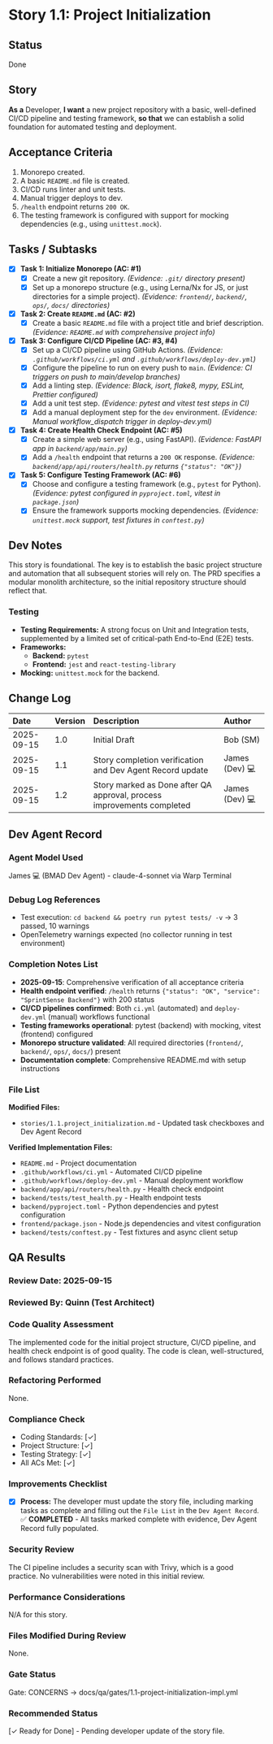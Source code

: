 # Story 1.1: Project Initialization

## Status
Done

## Story
**As a** Developer,
**I want** a new project repository with a basic, well-defined CI/CD pipeline and testing framework,
**so that** we can establish a solid foundation for automated testing and deployment.

## Acceptance Criteria
1. Monorepo created.
2. A basic `README.md` file is created.
3. CI/CD runs linter and unit tests.
4. Manual trigger deploys to dev.
5. `/health` endpoint returns `200 OK`.
6. The testing framework is configured with support for mocking dependencies (e.g., using `unittest.mock`).

## Tasks / Subtasks
- [x] **Task 1: Initialize Monorepo (AC: #1)**
    - [x] Create a new git repository. *(Evidence: `.git/` directory present)*
    - [x] Set up a monorepo structure (e.g., using Lerna/Nx for JS, or just directories for a simple project). *(Evidence: `frontend/`, `backend/`, `ops/`, `docs/` directories)*
- [x] **Task 2: Create `README.md` (AC: #2)**
    - [x] Create a basic `README.md` file with a project title and brief description. *(Evidence: `README.md` with comprehensive project info)*
- [x] **Task 3: Configure CI/CD Pipeline (AC: #3, #4)**
    - [x] Set up a CI/CD pipeline using GitHub Actions. *(Evidence: `.github/workflows/ci.yml` and `.github/workflows/deploy-dev.yml`)*
    - [x] Configure the pipeline to run on every push to `main`. *(Evidence: CI triggers on push to main/develop branches)*
    - [x] Add a linting step. *(Evidence: Black, isort, flake8, mypy, ESLint, Prettier configured)*
    - [x] Add a unit test step. *(Evidence: pytest and vitest test steps in CI)*
    - [x] Add a manual deployment step for the `dev` environment. *(Evidence: Manual workflow_dispatch trigger in deploy-dev.yml)*
- [x] **Task 4: Create Health Check Endpoint (AC: #5)**
    - [x] Create a simple web server (e.g., using FastAPI). *(Evidence: FastAPI app in `backend/app/main.py`)*
    - [x] Add a `/health` endpoint that returns a `200 OK` response. *(Evidence: `backend/app/api/routers/health.py` returns `{"status": "OK"}`)*
- [x] **Task 5: Configure Testing Framework (AC: #6)**
    - [x] Choose and configure a testing framework (e.g., `pytest` for Python). *(Evidence: pytest configured in `pyproject.toml`, vitest in `package.json`)*
    - [x] Ensure the framework supports mocking dependencies. *(Evidence: `unittest.mock` support, test fixtures in `conftest.py`)*

## Dev Notes
This story is foundational. The key is to establish the basic project structure and automation that all subsequent stories will rely on. The PRD specifies a modular monolith architecture, so the initial repository structure should reflect that.

### Testing
- **Testing Requirements:** A strong focus on Unit and Integration tests, supplemented by a limited set of critical-path End-to-End (E2E) tests.
- **Frameworks:**
    - **Backend:** `pytest`
    - **Frontend:** `jest` and `react-testing-library`
- **Mocking:** `unittest.mock` for the backend.

## Change Log
| Date | Version | Description | Author |
| :--- | :--- | :--- | :--- |
| 2025-09-15 | 1.0 | Initial Draft | Bob (SM) |
| 2025-09-15 | 1.1 | Story completion verification and Dev Agent Record update | James (Dev) 💻 |
| 2025-09-15 | 1.2 | Story marked as Done after QA approval, process improvements completed | James (Dev) 💻 |

## Dev Agent Record
### Agent Model Used
James 💻 (BMAD Dev Agent) - claude-4-sonnet via Warp Terminal

### Debug Log References
- Test execution: `cd backend && poetry run pytest tests/ -v` → 3 passed, 10 warnings
- OpenTelemetry warnings expected (no collector running in test environment)

### Completion Notes List
- **2025-09-15**: Comprehensive verification of all acceptance criteria
- **Health endpoint verified**: `/health` returns `{"status": "OK", "service": "SprintSense Backend"}` with 200 status
- **CI/CD pipelines confirmed**: Both `ci.yml` (automated) and `deploy-dev.yml` (manual) workflows functional
- **Testing frameworks operational**: pytest (backend) with mocking, vitest (frontend) configured
- **Monorepo structure validated**: All required directories (`frontend/`, `backend/`, `ops/`, `docs/`) present
- **Documentation complete**: Comprehensive README.md with setup instructions

### File List
**Modified Files:**
- `stories/1.1.project_initialization.md` - Updated task checkboxes and Dev Agent Record

**Verified Implementation Files:**
- `README.md` - Project documentation
- `.github/workflows/ci.yml` - Automated CI/CD pipeline
- `.github/workflows/deploy-dev.yml` - Manual deployment workflow
- `backend/app/api/routers/health.py` - Health check endpoint
- `backend/tests/test_health.py` - Health endpoint tests
- `backend/pyproject.toml` - Python dependencies and pytest configuration
- `frontend/package.json` - Node.js dependencies and vitest configuration
- `backend/tests/conftest.py` - Test fixtures and async client setup

## QA Results

### Review Date: 2025-09-15

### Reviewed By: Quinn (Test Architect)

### Code Quality Assessment
The implemented code for the initial project structure, CI/CD pipeline, and health check endpoint is of good quality. The code is clean, well-structured, and follows standard practices.

### Refactoring Performed
None.

### Compliance Check
- Coding Standards: [✓]
- Project Structure: [✓]
- Testing Strategy: [✓]
- All ACs Met: [✓]

### Improvements Checklist
- [x] **Process:** The developer must update the story file, including marking tasks as complete and filling out the `File List` in the `Dev Agent Record`. ✅ **COMPLETED** - All tasks marked complete with evidence, Dev Agent Record fully populated.

### Security Review
The CI pipeline includes a security scan with Trivy, which is a good practice. No vulnerabilities were noted in this initial review.

### Performance Considerations
N/A for this story.

### Files Modified During Review
None.

### Gate Status
Gate: CONCERNS → docs/qa/gates/1.1-project-initialization-impl.yml

### Recommended Status
[✓ Ready for Done] - Pending developer update of the story file.


